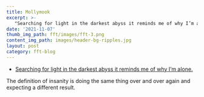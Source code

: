 ```yaml
---
title: Mollymook
excerpt: >-
   "Searching for light in the darkest abyss it reminds me of why I’m alone"
date: '2021-11-07'
thumb_img_path: fft/images/fft-3.png
content_img_path: images/header-bg-ripples.jpg
layout: post
category: fft-blog
---
```



+ <a href="#fiveMinutes"> Searching for light in the darkest abyss it reminds me of why I’m alone.</a>


<p id="fiveMinutes"></p>
The definition of insanity is doing the same thing over and over again and expecting a different result.




